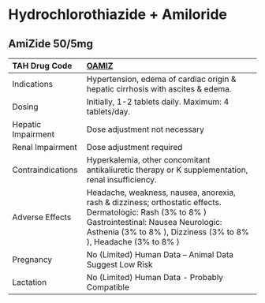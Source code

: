 # Hydrochlorothiazide + Amiloride

## AmiZide 50/5mg

| TAH Drug Code      | [OAMIZ](https://www.tahsda.org.tw/drugs/hissearch.php?drug_code=OAMIZ)                                                                                                                                             |
|:-------------------|:-------------------------------------------------------------------------------------------------------------------------------------------------------------------------------------------------------------------|
| Indications        | Hypertension, edema of cardiac origin & hepatic cirrhosis with ascites & edema.                                                                                                                                    |
| Dosing             | Initially, 1-2 tablets daily. Maximum: 4 tablets/day.                                                                                                                                                              |
| Hepatic Impairment | Dose adjustment not necessary                                                                                                                                                                                      |
| Renal Impairment   | Dose adjustment required                                                                                                                                                                                           |
| Contraindications  | Hyperkalemia, other concomitant antikaliuretic therapy or K supplementation, renal insufficiency.                                                                                                                  |
| Adverse Effects    | Headache, weakness, nausea, anorexia, rash & dizziness; orthostatic effects. Dermatologic: Rash (3% to 8% ) Gastrointestinal: Nausea Neurologic: Asthenia (3% to 8% ), Dizziness (3% to 8% ), Headache (3% to 8% ) |
| Pregnancy          | No (Limited) Human Data – Animal Data Suggest Low Risk                                                                                                                                                             |
| Lactation          | No (Limited) Human Data - Probably Compatible                                                                                                                                                                      |

